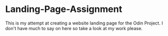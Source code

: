 # Landing-Page-Assignment

This is my attempt at creating a website landing page for the Odin Project.
I don't have much to say on here so take a look at my work please.
